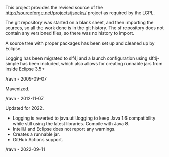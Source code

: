 This project provides the revised source of the
<http://sourceforge.net/projects/jsocks/> project as
required by the LGPL.

The git repository was started on a blank sheet,
and then importing the sources, so all the
work done is in the git history. The sf repository
does not contain any versioned files, so there
was no history to import.

A source tree with proper packages has been
set up and cleaned up by Eclipse.

Logging has been migrated to slf4j and a
launch configuration using slf4j-simple has
been included, which also allows for creating
runnable jars from inside Eclipse 3.5+

/ravn - 2009-09-07

Mavenized.

/ravn - 2012-11-07

Updated for 2022.

* Logging is reverted to java.util.logging to
  keep Java 1.6 compatibility while still using the latest
  libraries.  Compile with Java 8.
* IntelliJ and Eclipse does not report any warnings.
* Creates a runnable jar.
* GitHub Actions support.

/ravn - 2022-09-11
